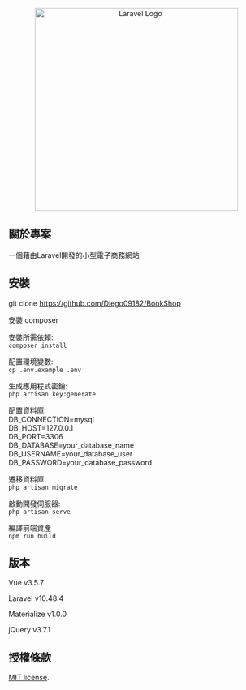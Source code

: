 <p align="center"><a href="https://laravel.com" target="_blank"><img src="https://raw.githubusercontent.com/laravel/art/master/logo-lockup/5%20SVG/2%20CMYK/1%20Full%20Color/laravel-logolockup-cmyk-red.svg" width="400" alt="Laravel Logo"></a></p>

## 關於專案

一個藉由Laravel開發的小型電子商務網站

## 安裝

git clone https://github.com/Diego09182/BookShop

安裝 composer

安裝所需依賴:  
`composer install`

配置環境變數:  
`cp .env.example .env`

生成應用程式密鑰:  
`php artisan key:generate`

配置資料庫:  
DB_CONNECTION=mysql  
DB_HOST=127.0.0.1  
DB_PORT=3306  
DB_DATABASE=your_database_name  
DB_USERNAME=your_database_user  
DB_PASSWORD=your_database_password  

遷移資料庫:  
`php artisan migrate`

啟動開發伺服器:  
`php artisan serve`

編譯前端資產  
`npm run build`

## 版本

Vue v3.5.7

Laravel v10.48.4

Materialize v1.0.0

jQuery v3.7.1

## 授權條款

[MIT license](https://opensource.org/licenses/MIT).
